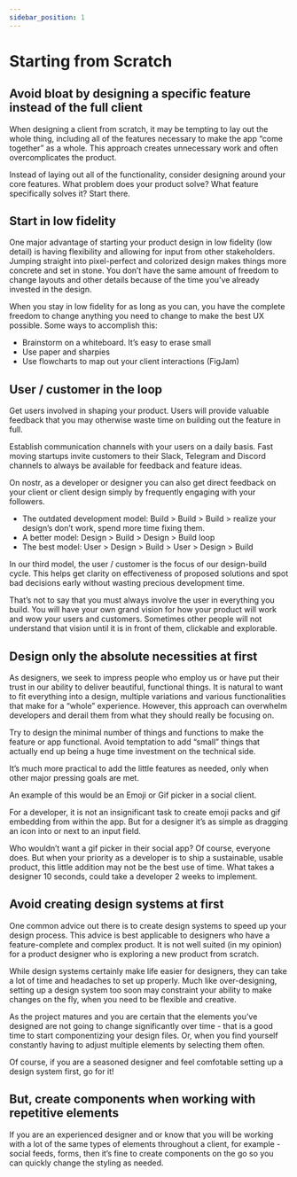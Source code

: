 ```yaml
---
sidebar_position: 1
---
```


# Starting from Scratch

## Avoid bloat by designing a specific feature instead of the full client

When designing a client from scratch, it may be tempting to lay out the whole thing, including all of the features necessary to make the app “come together” as a whole. This approach creates unnecessary work and often overcomplicates the product. 

Instead of laying out all of the functionality, consider designing around your core features. What problem does your product solve? What feature specifically solves it? Start there.

## Start in low fidelity 

One major advantage of starting your product design in low fidelity (low detail) is having flexibility and allowing for input from other stakeholders. Jumping straight into pixel-perfect and colorized design makes things more concrete and set in stone. You don’t have the same amount of freedom to change layouts and other details because of the time you’ve already invested in the design.

When you stay in low fidelity for as long as you can, you have the complete freedom to change anything you need to change to make the best UX possible. Some ways to accomplish this: 

- Brainstorm on a whiteboard. It’s easy to erase small 
- Use paper and sharpies
- Use flowcharts to map out your client interactions (FigJam)

## User / customer in the loop
Get users involved in shaping your product. Users will provide valuable feedback that you may otherwise waste time on building out the feature in full. 

Establish communication channels with your users on a daily basis. Fast moving startups invite customers to their Slack, Telegram and Discord channels to always be available for feedback and feature ideas.

On nostr, as a developer or designer you can also get direct feedback on your client or client design simply by frequently engaging with your followers. 

- The outdated development model: Build > Build > Build > realize your design’s don’t work, spend more time fixing them.
- A better model: Design > Build > Design > Build loop
- The best model: User > Design > Build > User > Design > Build

In our third model, the user / customer is the focus of our design-build cycle. This helps get clarity on effectiveness of proposed solutions and spot bad decisions early without wasting precious development time.

That’s not to say that you must always involve the user in everything you build. You will have your own grand vision for how your product will work and wow your users and customers. Sometimes other people will not understand that vision until it is in front of them, clickable and explorable. 

## Design only the absolute necessities at first

As designers, we seek to impress people who employ us or have put their trust in our ability to deliver beautiful, functional things. It is natural to want to fit everything into a design, multiple variations and various functionalities that make for a “whole” experience. However, this approach can overwhelm developers and derail them from what they should really be focusing on. 

Try to design the minimal number of things and functions to make the feature or app functional. Avoid temptation to add “small” things that actually end up being a huge time investment on the technical side. 

It’s much more practical to add the little features as needed, only when other major pressing goals are met.

An example of this would be an Emoji or Gif picker in a social client. 

For a developer, it is not an insignificant task to create emoji packs and gif embedding from within the app. But for a designer it’s as simple as dragging an icon into or next to an input field. 

Who wouldn’t want a gif picker in their social app? Of course, everyone does. But when your priority as a developer is to ship a sustainable, usable product, this little addition may not be the best use of time. What takes a designer 10 seconds, could take a developer 2 weeks to implement. 

## Avoid creating design systems at first

One common advice out there is to create design systems to speed up your design process. This advice is best applicable to designers who have a feature-complete and complex product. It is not well suited (in my opinion) for a product designer who is exploring a new product from scratch.

While design systems certainly make life easier for designers, they can take a lot of time and headaches to set up properly. Much like over-designing, setting up a design system too soon may constraint your ability to make changes on the fly, when you need to be flexible and creative. 

As the project matures and you are certain that the elements you’ve designed are not going to change significantly over time - that is a good time to start componentizing your design files. Or, when you find yourself constantly having to adjust multiple elements by selecting them often. 

Of course, if you are a seasoned designer and feel comfotable setting up a design system first, go for it!

## But, create components when working with repetitive elements

If you are an experienced designer and or know that you will be working with a lot of the same types of elements throughout a client, for example - social feeds, forms, then it’s fine to create components on the go so you can quickly change the styling as needed.
